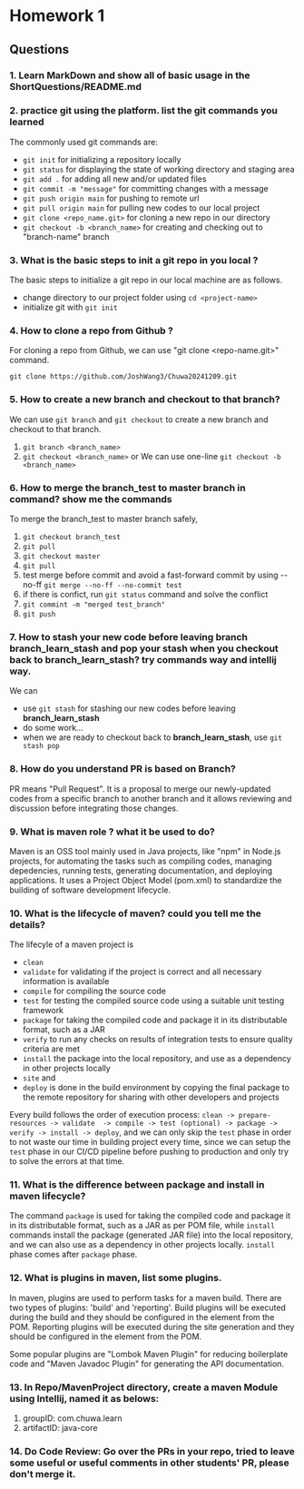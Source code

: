 # Homework 1
## Questions
### 1. Learn MarkDown and show all of basic usage in the ShortQuestions/README.md

### 2. practice git using the platform. list the git commands you learned
The commonly used git commands are:
- `git init` for initializing a repository locally
- `git status` for displaying the state of working directory and staging area
- `git add .` for adding all new and/or updated files
- `git commit -m "message"` for committing changes with a message
- `git push origin main` for pushing to remote url
- `git pull origin main` for pulling new codes to our local project
- `git clone <repo_name.git>` for cloning a new repo in our directory
- `git checkout -b <branch_name>` for creating and checking out to "branch-name" branch

### 3. What is the basic steps to init a git repo in you local ?
The basic steps to initialize a git repo in our local machine are as follows.
- change directory to our project folder using `cd <project-name>`
- initialize git with `git init`

### 4. How to clone a repo from Github ?
For cloning a repo from Github, we can use "git clone <repo-name.git>" command.
```
git clone https://github.com/JoshWang3/Chuwa20241209.git
```

### 5. How to create a new branch and checkout to that branch?
We can use `git branch` and `git checkout` to create a new branch and checkout to that branch.
1. `git branch <branch_name>`
2. `git checkout <branch_name>`
or
We can use one-line `git checkout -b <branch_name>`

### 6. How to merge the branch_test to master branch in command? show me the commands
To merge the branch_test to master branch safely, 
1. `git checkout branch_test`
2. `git pull`
3. `git checkout master`
4. `git pull`
5. test merge before commit and avoid a fast-forward commit by using --no-ff `git merge --no-ff --no-commit test`
6. if there is confict, run `git status` command and solve the conflict
7. `git commint -m "merged test_branch"`
8. `git push`

### 7. How to stash your new code before leaving branch **branch_learn_stash** and pop your stash when you checkout back to **branch_learn_stash**? try commands way and intellij way.
We can
- use `git stash` for stashing our new codes before leaving **branch_learn_stash** 
- do some work...
- when we are ready to checkout back to **branch_learn_stash**, use `git stash pop`

### 8. How do you understand PR is based on Branch?
PR means "Pull Request". It is a proposal to merge our newly-updated codes from a specific branch to another branch and it allows reviewing and discussion before integrating those changes.

### 9. What is maven role ? what it be used to do?
Maven is an OSS tool mainly used in Java projects, like "npm" in Node.js projects, for automating the tasks such as compiling codes, managing depedencies, running tests, generating documentation, and deploying applications. It uses a Project Object Model (pom.xml) to standardize the building of software development lifecycle.  

### 10. What is the lifecycle of maven? could you tell me the details?
The lifecyle of a maven project is 
- `clean` 
- `validate` for validating if the project is correct and all necessary information is available
- `compile` for compiling the source code
- `test` for testing the compiled source code using a suitable unit testing framework
- `package` for taking the compiled code and package it in its distributable format, such as a JAR
- `verify` to run any checks on results of integration tests to ensure quality criteria are met
- `install` the package into the local repository, and use as a dependency in other projects locally
- `site` and 
- `deploy` is done in the build environment by copying the final package to the remote repository for sharing with other developers and projects 

Every build follows the order of execution process: `clean -> prepare-resources -> validate  -> compile -> test (optional) -> package -> verify -> install -> deploy`, and we can only skip the `test` phase in order to not waste our time in building project every time, since we can setup the `test` phase in our CI/CD pipeline before pushing to production and only try to solve the errors at that time.

### 11. What is the difference between package and install in maven lifecycle?
The command `package` is used for taking the compiled code and package it in its distributable format, such as a JAR as per POM file, while `install` commands install the package (generated JAR file) into the local repository, and we can also use as a dependency in other projects locally. `install` phase comes after `package` phase.

### 12. What is plugins in maven, list some plugins.
In maven, plugins are used to perform tasks for a maven build. There are two types of plugins: 'build' and 'reporting'. Build plugins will be executed during the build and they should be configured in the <build/> element from the POM. Reporting plugins will be executed during the site generation and they should be configured in the <reporting/> element from the POM.

Some popular plugins are "Lombok Maven Plugin" for reducing boilerplate code and "Maven Javadoc Plugin" for generating the API documentation. 

### 13. In Repo/MavenProject directory, create a maven Module using Intellij, named it as belows:
1. groupID: com.chuwa.learn
2. artifactID: java-core

### 14. Do Code Review: Go over the PRs in your repo, tried to leave some useful or useful comments in other students' PR, please don't merge it.
